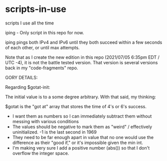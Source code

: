# scripts-in-use
scripts I use all the time

iping - Only script in this repo for now.

iping pings both IPv4 and IPv6 until they both succeed within a few seconds of each other, or until max attempts.

Note that as I create the new edition in this repo (2021/07/05 6:35pm EDT / UTC -4), it is not the battle tested version.  That version is several versions 
back in my "code-fragments" repo.

GORY DETAILS:

Regarding $gotat-init:

The initial value is to a some degree arbitrary.  With that said, my thinking:

$gotat is the "got at" array that stores the time of 4's or 6's success.  

* I want them as numbers so I can immediately subtract them without messing with various conditions
* The values should be negative to mark them as "weird" / effectively uninitialized. -1 is the last second in 1969
* They need to be far enough apart in value that no one would use the difference as their "good if," or it's impossible given the min int.
* I'm making very sure I add a positive number (abs()) so that I don't overflow the integer space.

